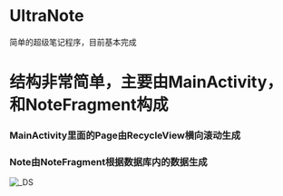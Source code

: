 # UltraNote
简单的超级笔记程序，目前基本完成

# 结构非常简单，主要由MainActivity， 和NoteFragment构成
### MainActivity里面的Page由RecycleView横向滚动生成
### Note由NoteFragment根据数据库内的数据生成

![_DS](media/15424237586141/_DSC5611.jpg)
